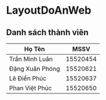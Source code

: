 # LayoutDoAnWeb

## Danh sách thành viên

Họ Tên | MSSV
------ | ----
Trần Minh Luân | 15520454
Đặng Xuân Phóng | 15520621
Lê Điền Phúc | 15520637
Phan Việt Phúc | 15520650 